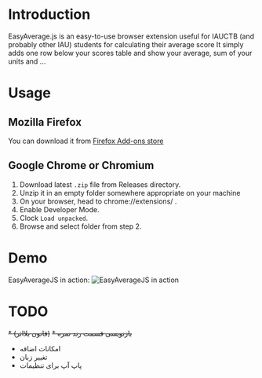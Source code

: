 # Introduction
EasyAverage.js is an easy-to-use browser extension useful for IAUCTB (and probably other IAU) students for calculating their average score
It simply adds one row below your scores table and show your average, sum of your units and ...

# Usage
## Mozilla Firefox
You can download it from [Firefox Add-ons store](https://addons.mozilla.org/en-US/firefox/addon/easyaverage-js)

## Google Chrome or Chromium
1. Download latest `.zip` file from Releases directory.
2. Unzip it in an empty folder somewhere appropriate on your machine
3. On your browser, head to chrome://extensions/ .
4. Enable Developer Mode.
5. Clock `Load unpacked`.
6. Browse and select folder from step 2.
# Demo
EasyAverageJS in action: ![EasyAverageJS in action](https://github.com/m4hdyar/EasyAverageJS/blob/master/Demo/Screenshot_2019-02-05.jpg)


# TODO
~~* (قانون بلااثر)~~
~~* بازنویسی قسمت رند نمره~~
* امکانات اضافه
 * تغییر زبان
 * پاپ آپ برای تنظیمات

